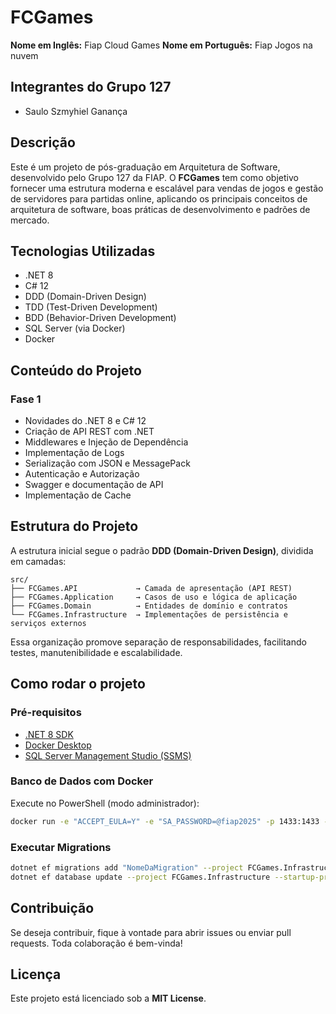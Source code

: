 # FCGames

**Nome em Inglês:** Fiap Cloud Games
**Nome em Português:** Fiap Jogos na nuvem

## Integrantes do Grupo 127

- Saulo Szmyhiel Ganança

## Descrição

Este é um projeto de pós-graduação em Arquitetura de Software, desenvolvido pelo Grupo 127 da FIAP. O **FCGames** tem como objetivo fornecer uma estrutura moderna e escalável para vendas de jogos e gestão de servidores para partidas online, aplicando os principais conceitos de arquitetura de software, boas práticas de desenvolvimento e padrões de mercado.

## Tecnologias Utilizadas

- .NET 8
- C# 12
- DDD (Domain-Driven Design)
- TDD (Test-Driven Development)
- BDD (Behavior-Driven Development)
- SQL Server (via Docker)
- Docker

## Conteúdo do Projeto

### **Fase 1**

- Novidades do .NET 8 e C# 12
- Criação de API REST com .NET
- Middlewares e Injeção de Dependência
- Implementação de Logs
- Serialização com JSON e MessagePack
- Autenticação e Autorização
- Swagger e documentação de API
- Implementação de Cache

## Estrutura do Projeto

A estrutura inicial segue o padrão **DDD (Domain-Driven Design)**, dividida em camadas:

```
src/
├── FCGames.API             → Camada de apresentação (API REST)
├── FCGames.Application     → Casos de uso e lógica de aplicação
├── FCGames.Domain          → Entidades de domínio e contratos
└── FCGames.Infrastructure  → Implementações de persistência e serviços externos
```

Essa organização promove separação de responsabilidades, facilitando testes, manutenibilidade e escalabilidade.

## Como rodar o projeto

### **Pré-requisitos**

- [.NET 8 SDK](https://dotnet.microsoft.com/en-us/download)
- [Docker Desktop](https://www.docker.com/products/docker-desktop/)
- [SQL Server Management Studio (SSMS)](https://learn.microsoft.com/en-us/sql/ssms/download-sql-server-management-studio-ssms)

### **Banco de Dados com Docker**

Execute no PowerShell (modo administrador):

```bash
docker run -e "ACCEPT_EULA=Y" -e "SA_PASSWORD=@fiap2025" -p 1433:1433 --name SqlServerFiap -d mcr.microsoft.com/mssql/server:2022-latest
```

### **Executar Migrations**

```bash
dotnet ef migrations add "NomeDaMigration" --project FCGames.Infrastructure --startup-project FCGames.API
dotnet ef database update --project FCGames.Infrastructure --startup-project FCGames.API
```

## Contribuição

Se deseja contribuir, fique à vontade para abrir issues ou enviar pull requests. Toda colaboração é bem-vinda!

## Licença

Este projeto está licenciado sob a **MIT License**.
